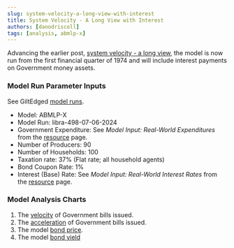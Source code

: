 ```yaml
---
slug: system-velocity-a-long-view-with-interest
title: System Velocity - A Long View with Interest
authors: [danodriscoll]
tags: [analysis, abmlp-x]
---
```


Advancing the earlier post, [system velocity - a long view](/blog/2024-05-23-system-velocity-a-long-view.mdx), the model is now run from the first financial quarter of 1974 and will include interest payments on Government money assets.

<!--truncate-->

### Model Run Parameter Inputs

See GiltEdged [model runs](https://docs.google.com/spreadsheets/d/e/2PACX-1vRjjK62BFLfv9bvJb9JLxP0ko_xFBoTSgA0G23Ks4cwArnmkOcT7ik57SPETeLpCQyXMzJM_RCDplop/pubhtml?gid=1130413788&single=true).

- Model: ABMLP-X
- Model Run: libra-498-07-06-2024
- Government Expenditure: See *Model Input: Real-World Expenditures* from the [resource](/docs/resource/time-series) page.
- Number of Producers: 90
- Number of Households: 100
- Taxation rate: 37% (Flat rate; all household agents)
- Bond Coupon Rate: 1%
- Interest (Base) Rate: See *Model Input: Real-World Interest Rates* from the [resource](/docs/resource/time-series) page.

### Model Analysis Charts

1. The [velocity](https://www.data-reports.net/gilt-edged-studio/libra-498-07-06-2024-analysis-velocity.html) of Government bills issued.
2. The [acceleration](https://www.data-reports.net/gilt-edged-studio/libra-498-07-06-2024-analysis-acceleration.html) of Government bills issued.
3. The model [bond price](https://www.data-reports.net/gilt-edged-studio/libra-498-07-06-2024-analysis-bond-price.html).
4. The model [bond yield](https://www.data-reports.net/gilt-edged-studio/libra-498-07-06-2024-analysis-bond-yield.html)
